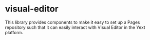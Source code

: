 # visual-editor
This library provides components to make it easy to set up a Pages repository such that it can easily interact with Visual Editor in the Yext platform.
